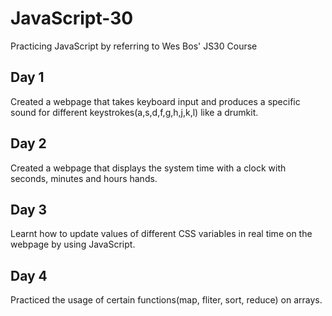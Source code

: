 # JavaScript-30
Practicing JavaScript by referring to Wes Bos' JS30 Course

## Day 1
Created a webpage that takes keyboard input and produces a specific sound for different keystrokes(a,s,d,f,g,h,j,k,l) like a drumkit. 

## Day 2
Created a webpage that displays the system time with a clock with seconds, minutes and hours hands.  

## Day 3
Learnt how to update values of different CSS variables in real time on the webpage by using JavaScript.

## Day 4 
Practiced the usage of certain functions(map, fliter, sort, reduce) on arrays.
